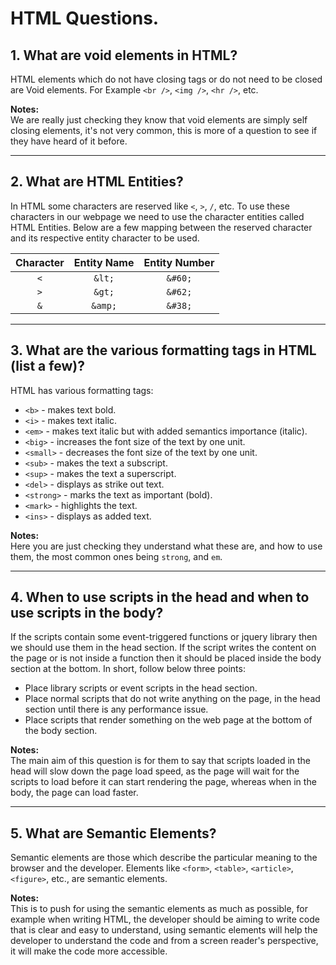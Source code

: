 # HTML Questions.

## 1. What are void elements in HTML?

HTML elements which do not have closing tags or do not need to be closed are Void elements. For Example `<br />`, `<img />`, `<hr />`, etc.

**Notes:**  
We are really just checking they know that void elements are simply self closing elements, it's not very common, this is more of a question to see if they have heard of it before.

---

## 2. What are HTML Entities?

In HTML some characters are reserved like `<`, `>`, `/`, etc. To use these characters in our webpage we need to use the character entities called HTML Entities. Below are a few mapping between the reserved character and its respective entity character to be used.

| Character | Entity Name | Entity Number |
| :-: | :-: | :-: |
| `<` | `&lt;` | `&#60;` |
| `>` | `&gt;` | `&#62;` |
| `&` | `&amp;` | `&#38;` |

---

## 3. What are the various formatting tags in HTML (list a few)?

HTML has various formatting tags:

- `<b>` - makes text bold.
- `<i>` - makes text italic.
- `<em>` - makes text italic but with added semantics importance (italic).
- `<big>` - increases the font size of the text by one unit.
- `<small>` - decreases the font size of the text by one unit.
- `<sub>` - makes the text a subscript.
- `<sup>` - makes the text a superscript.
- `<del>` - displays as strike out text.
- `<strong>` - marks the text as important (bold).
- `<mark>` - highlights the text.
- `<ins>` - displays as added text.

**Notes:**  
Here you are just checking they understand what these are, and how to use them, the most common ones being `strong`, and `em`.

---

## 4. When to use scripts in the head and when to use scripts in the body?
If the scripts contain some event-triggered functions or jquery library then we should use them in the head section. If the script writes the content on the page or is not inside a function then it should be placed inside the body section at the bottom. In short, follow below three points:

- Place library scripts or event scripts in the head section.
- Place normal scripts that do not write anything on the page, in the head section until there is any performance issue.
- Place scripts that render something on the web page at the bottom of the body section.

**Notes:**  
The main aim of this question is for them to say that scripts loaded in the head will slow down the page load speed, as the page will wait for the scripts to load before it can start rendering the page, whereas when in the body, the page can load faster.

---

## 5. What are Semantic Elements?

Semantic elements are those which describe the particular meaning to the browser and the developer. Elements like `<form>`, `<table>`, `<article>`, `<figure>`, etc., are semantic elements.

**Notes:**  
This is to push for using the semantic elements as much as possible, for example when writing HTML, the developer should be aiming to write code that is clear and easy to understand, using semantic elements will help the developer to understand the code and from a screen reader's perspective, it will make the code more accessible.
